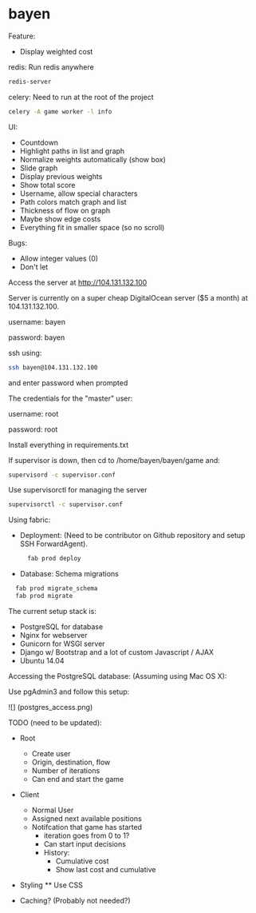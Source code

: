 # bayen

Feature:
* Display weighted cost

redis: Run redis anywhere

```bash
redis-server
```


celery: Need to run at the root of the project

```bash
celery -A game worker -l info
```


UI:
* Countdown
* Highlight paths in list and graph
* Normalize weights automatically (show box)
* Slide graph
* Display previous weights
* Show total score
* Username, allow special characters
* Path colors match graph and list
* Thickness of flow on graph
* Maybe show edge costs
* Everything fit in smaller space (so no scroll)


Bugs:
* Allow integer values (0)
* Don't let


Access the server at http://104.131.132.100


Server is currently on a super cheap DigitalOcean server ($5 a month) at 104.131.132.100.

username: bayen

password: bayen

ssh using:

```bash
ssh bayen@104.131.132.100
```

and enter password when prompted

The credentials for the "master" user:

username: root

password: root


Install everything in requirements.txt


If supervisor is down, then cd to /home/bayen/bayen/game and:

```bash
supervisord -c supervisor.conf
```

Use supervisorctl for managing the server


```bash
supervisorctl -c supervisor.conf
```


Using fabric:

* Deployment: (Need to be contributor on Github repository and setup SSH ForwardAgent).

  ```bash
    fab prod deploy
  ```

*  Database: Schema migrations

  ```bash
    fab prod migrate_schema
    fab prod migrate
  ```


The current setup stack is:

* PostgreSQL for database
* Nginx for webserver
* Gunicorn for WSGI server
* Django w/ Bootstrap and a lot of custom Javascript / AJAX
* Ubuntu 14.04


Accessing the PostgreSQL database: (Assuming using Mac OS X):

Use pgAdmin3 and follow this setup:

![] (postgres_access.png)

TODO (need to be updated):

* Root
  * Create user
  * Origin, destination, flow
  * Number of iterations
  * Can end and start the game

* Client
  * Normal User
  * Assigned next available positions
  * Notifcation that game has started
    * iteration goes from 0 to 1?
    * Can start input decisions
    * History:
      * Cumulative cost
      * Show last cost and cumulative

* Styling
** Use CSS

* Caching? (Probably not needed?)